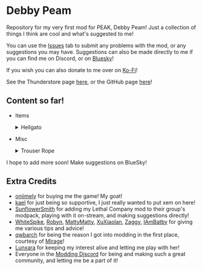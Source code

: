 # Debby Peam

Repository for my very first mod for PEAK, Debby Peam! Just a collection of things I think are cool and what's suggested to me!

You can use the [Issues](https://github.com/TheDebbyCase/DebbyPeam/issues) tab to submit any problems with the mod, or any suggestions you may have.
Suggestions can also be made directly to me if you can find me on Discord, or on [Bluesky](https://bsky.app/profile/thedebbycase.bsky.social)!

If you wish you can also donate to me over on [Ko-Fi](https://ko-fi.com/thedebbycase)!

See the Thunderstore page [here](https://thunderstore.io/c/peak/p/deB/DebbyPeam),
or the GitHub page [here](https://github.com/TheDebbyCase/DebbyPeam)!

## Content so far!

- Items
	<details>
	<summary>Hellgato</summary>
	
	Original design by [oniimely](https://www.twitch.tv/oniimely),  
	Looks weirdly filling for a cat, if a little spicy  
	
	![Preview](https://raw.githubusercontent.com/TheDebbyCase/DebbyPeam/main/Images/HellgatoPreview.png)
	
	</details>
	
- Misc
	<details>
	<summary>Trouser Rope</summary>
	
	It's a tail, I promise. And yes, you can grab them.
	
	![Preview](https://raw.githubusercontent.com/TheDebbyCase/DebbyPeam/main/Images/TrouserRopePreview.png)
	
	</details>
	
I hope to add more soon! Make suggestions on BlueSky!

## Extra Credits

- [oniimely](https://www.twitch.tv/oniimely) for buying me the game! My goat!
- [kael](https://bsky.app/profile/kael3.bsky.social) for just being so supportive, I just really wanted to put xem on here!
- [SunflowerSmith](https://www.twitch.tv/sunflowersmith) for adding my Lethal Company mod to their group's modpack, playing with it on-stream, and making suggestions directly!
- [WhiteSpike](https://thunderstore.io/c/lethal-company/p/WhiteSpike), [Robyn](https://thunderstore.io/c/lethal-company/p/Mom_Llama), [MattyMatty](https://thunderstore.io/c/lethal-company/p/mattymatty/), [XuXiaolan](https://thunderstore.io/c/lethal-company/p/XuXiaolan), [Zaggy](https://thunderstore.io/c/lethal-company/p/Zaggy1024), [IAmBatby](https://thunderstore.io/c/lethal-company/p/IAmBatby/) for giving me various tips and advice!
- [qwbarch](https://thunderstore.io/c/lethal-company/p/qwbarch) for being the reason I got into modding in the first place, courtesy of [Mirage](https://thunderstore.io/c/lethal-company/p/qwbarch/Mirage)!
- [Lunxara](https://www.twitch.tv/lunxara) for keeping my interest alive and letting me play with her!
- Everyone in the [Modding Discord](https://discord.gg/lcmod) for being and making such a great community, and letting me be a part of it!